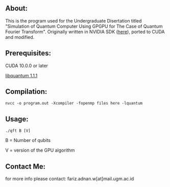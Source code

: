 ## About:
This is the program used for the Undergraduate Disertation titled "Simulation of Quantum Computer Using GPGPU for The Case of Quantum Fourier Transform". Originally written in NVIDIA SDK ([here](https://www.eecg.utoronto.ca/~moshovos/CUDA08/arx/QFT_report.pdf)), ported to CUDA and modified.

## Prerequisites:
CUDA 10.0.0 or later

[libquantum 1.1.1](http://www.libquantum.de/files/libquantum-1.1.1.tar.gz)

## Compilation:
	nvcc -o program.out -Xcompiler -fopenmp files here -lquantum
## Usage:
	./qft B [V]
B = Number of qubits

V = version of the GPU algorithm

## Contact Me:
for more info please contact: fariz.adnan.w[at]mail.ugm.ac.id
